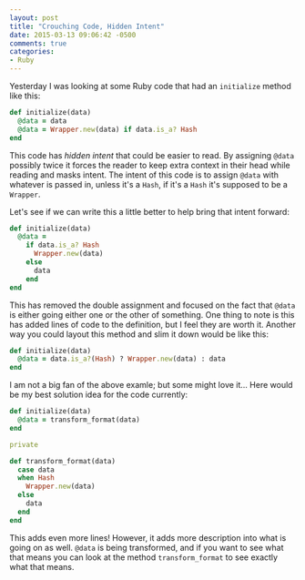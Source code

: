 ```yaml
---
layout: post
title: "Crouching Code, Hidden Intent"
date: 2015-03-13 09:06:42 -0500
comments: true
categories: 
- Ruby
---
```

Yesterday I was looking at some Ruby code that had an `initialize` method like
this:

``` ruby
def initialize(data)
  @data = data
  @data = Wrapper.new(data) if data.is_a? Hash
end
```

This code has _hidden intent_ that could be easier to read.  By assigning
`@data` possibly twice it forces the reader to keep extra context in their head
while reading and masks intent.  The intent of this code is to assign `@data`
with whatever is passed in, unless it's a `Hash`, if it's a `Hash` it's supposed
to be a `Wrapper`.

Let's see if we can write this a little better to help bring that intent
forward:

``` ruby
def initialize(data)
  @data =
    if data.is_a? Hash
      Wrapper.new(data)
    else
      data
    end
end
```

This has removed the double assignment and focused on the fact that `@data` is
either going either one or the other of something.  One thing to note is this
has added lines of code to the definition, but I feel they are worth it.
Another way you could layout this method and slim it down would be like this:

``` ruby
def initialize(data)
  @data = data.is_a?(Hash) ? Wrapper.new(data) : data
end
```

I am not a big fan of the above examle; but some might love it... Here would be
my best solution idea for the code currently:

``` ruby
def initialize(data)
  @data = transform_format(data)
end

private

def transform_format(data)
  case data
  when Hash
    Wrapper.new(data)
  else
    data
  end
end
```

This adds even more lines!  However, it adds more description into what is going
on as well.  `@data` is being transformed, and if you want to see what that
means you can look at the method `transform_format` to see exactly what that
means.
